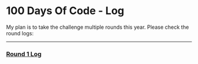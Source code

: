 # 100 Days Of Code - Log

My plan is to take the challenge multiple rounds this year. Please check the round logs:

---

### [Round 1 Log](r1-log.md)
